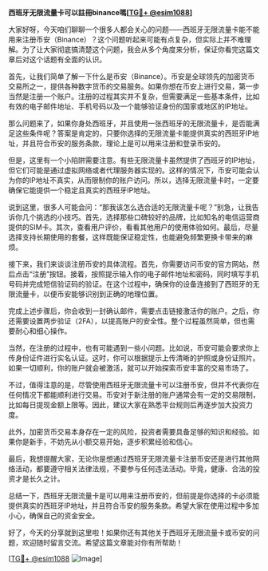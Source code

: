 **西班牙无限流量卡可以註冊binance嗎[[TG💪+ @esim1088](https://t.me/s/esim1088)]**

大家好呀，今天咱们聊聊一个很多人都会关心的问题——西班牙无限流量卡能不能用来注册币安（Binance）？这个问题听起来可能有点复杂，但实际上并不难理解。为了让大家彻底搞清楚这个问题，我会从多个角度来分析，保证你看完这篇文章后对这个话题有全面的认识。

首先，让我们简单了解一下什么是币安（Binance）。币安是全球领先的加密货币交易所之一，提供各种数字货币的交易服务。如果你想在币安上进行交易，第一步当然是注册一个账户。注册的过程其实并不复杂，但需要满足一些基本条件，比如有效的电子邮件地址、手机号码以及一个能够验证身份的国家或地区的IP地址。

那么问题来了，如果你身处西班牙，并且使用一张西班牙的无限流量卡，是否能满足这些条件呢？答案是肯定的，只要你选择的无限流量卡能提供真实的西班牙IP地址，并且符合币安的服务条款，理论上是可以用来注册和登录币安的。

但是，这里有一个小陷阱需要注意。有些无限流量卡虽然提供了西班牙的IP地址，但它们可能是通过虚拟网络或者代理服务器实现的。这样的情况下，币安可能会认为你的IP地址不真实，从而限制你的账户访问。所以，选择无限流量卡时，一定要确保它能提供一个稳定且真实的西班牙IP地址。

说到这里，很多人可能会问：“那我该怎么选合适的无限流量卡呢？”别急，让我告诉你几个挑选的小技巧。首先，选择那些口碑较好的品牌，比如知名的电信运营商提供的SIM卡。其次，查看用户评价，看看其他用户的使用体验如何。最后，尽量选择支持长期使用的套餐，这样既能保证稳定性，也能避免频繁更换卡带来的麻烦。

接下来，我们来谈谈注册币安的具体流程。首先，你需要访问币安的官方网站，然后点击“注册”按钮。接着，按照提示输入你的电子邮件地址和密码，同时填写手机号码并完成短信验证码的验证。在这个过程中，确保你的设备连接到了西班牙的无限流量卡，以便币安能够识别到正确的地理位置。

完成上述步骤后，你会收到一封确认邮件，需要点击链接激活你的账户。之后，你还需要设置两步验证（2FA），以提高账户的安全性。整个过程虽然简单，但也需要耐心和细心操作。

当然，在注册的过程中，也有可能遇到一些小问题。比如说，币安可能会要求你上传身份证件进行实名认证。这时，你可以根据提示上传清晰的护照或身份证照片。如果一切顺利，你的账户就会被激活，就可以开始探索币安丰富的交易市场了。

不过，值得注意的是，尽管使用西班牙无限流量卡可以注册币安，但并不代表你在任何情况下都能顺利进行交易。币安对于新注册的账户通常会有一定的交易限制，比如每日提现金额上限等。因此，建议大家在熟悉平台规则后再逐步加大投资力度。

此外，加密货币交易本身存在一定的风险，投资者需要具备足够的知识和经验。如果你是新手，不妨先从小额交易开始，逐步积累经验和信心。

最后，我想提醒大家，无论你是想通过西班牙无限流量卡注册币安还是进行其他网络活动，都要遵守相关法律法规，不要参与任何违法活动。毕竟，健康、合法的投资才是长久之计。

总结一下，西班牙无限流量卡是可以用来注册币安的，但前提是你选择的卡必须能提供真实的西班牙IP地址，并且符合币安的服务条款。希望大家在使用过程中多加小心，确保自己的资金安全。

好了，今天的分享就到这里啦！如果你还有其他关于西班牙无限流量卡或币安的问题，欢迎随时留言交流。希望这篇文章能对你有所帮助！

[[TG💪+ @esim1088](https://t.me/s/esim1088) ![Image](https://i.postimg.cc/4NQfJmqS/Snipaste-2025-05-13-00-14-12.png)]